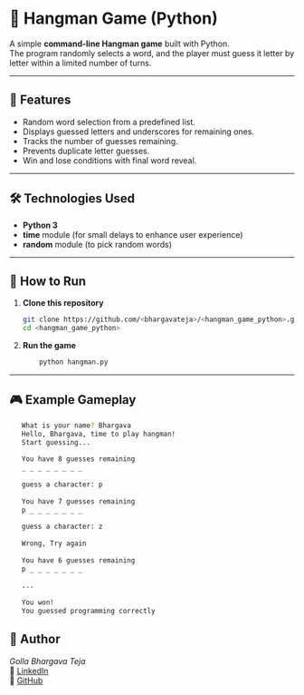 # 🎯 Hangman Game (Python)

A simple **command-line Hangman game** built with Python.  
The program randomly selects a word, and the player must guess it letter by letter within a limited number of turns.

---

## 📌 Features
- Random word selection from a predefined list.
- Displays guessed letters and underscores for remaining ones.
- Tracks the number of guesses remaining.
- Prevents duplicate letter guesses.
- Win and lose conditions with final word reveal.

---

## 🛠️ Technologies Used
- **Python 3**
- **time** module (for small delays to enhance user experience)
- **random** module (to pick random words)

---

## 🚀 How to Run
1. **Clone this repository**
   ```bash
   git clone https://github.com/<bhargavateja>/<hangman_game_python>.git
   cd <hangman_game_python>
2. **Run the game**
   ```bash
       python hangman.py
    ```
-------
##  🎮 Example Gameplay
   ```bash
      What is your name? Bhargava
      Hello, Bhargava, time to play hangman!
      Start guessing...
      
      You have 8 guesses remaining
      _ _ _ _ _ _ _ _ 
      
      guess a character: p
      
      You have 7 guesses remaining
      p _ _ _ _ _ _ _ 
      
      guess a character: z
      
      Wrong, Try again
      
      You have 6 guesses remaining
      p _ _ _ _ _ _ _ 
      
      ...
      
      You won!
      You guessed programming correctly
```
## 👤 Author
  *Golla Bhargava Teja*  
🔗 [LinkedIn](https://www.linkedin.com/in/golla-bhargava-teja/)  
🔗 [GitHub](https://github.com/<your-username>)


